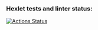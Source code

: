 ### Hexlet tests and linter status:
[![Actions Status](https://github.com/DaniillGolovin/php-laravel-developer-project-57/actions/workflows/hexlet-check.yml/badge.svg)](https://github.com/DaniillGolovin/php-laravel-developer-project-57/actions)
